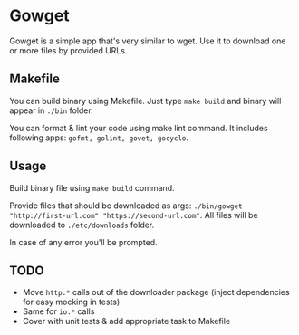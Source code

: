 # Gowget

Gowget is a simple app that's very similar to wget. Use it to download one or more files by provided URLs.

## Makefile

You can build binary using Makefile. Just type `make build` and binary will appear in `./bin` folder.

You can format & lint your code using make lint command. It includes following apps: `gofmt, golint, govet, gocyclo`.

## Usage

Build binary file using `make build` command.

Provide files that should be downloaded as args: `./bin/gowget "http://first-url.com" "https://second-url.com"`.
All files will be downloaded to `./etc/downloads` folder.

In case of any error you'll be prompted.

## TODO

- Move `http.*` calls out of  the downloader package (inject dependencies for easy mocking in tests)
- Same for `io.*` calls
- Cover with unit tests & add appropriate task to Makefile